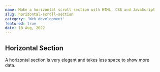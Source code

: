 ```yaml
---
name: Make a horizontal scroll section with HTML, CSS and JavaScript
slug: horizontal-scroll-section
category: 'Web development'
featured: true
date: 18 Aug, 2022
---
```


## Horizontal Section

A horizontal section is very elegant and takes less space to show more data.